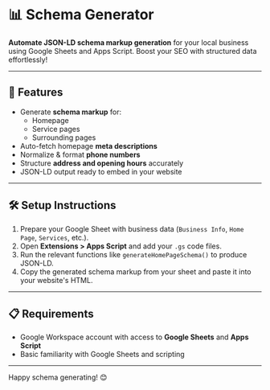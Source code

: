 # 📊 Schema Generator

**Automate JSON-LD schema markup generation** for your local business using Google Sheets and Apps Script. Boost your SEO with structured data effortlessly!

---

## 🚀 Features

- Generate **schema markup** for:
  - Homepage
  - Service pages
  - Surrounding pages  
- Auto-fetch homepage **meta descriptions**
- Normalize & format **phone numbers**
- Structure **address and opening hours** accurately
- JSON-LD output ready to embed in your website

---

## 🛠️ Setup Instructions

1. Prepare your Google Sheet with business data (`Business Info`, `Home Page`, `Services`, etc.).
2. Open **Extensions > Apps Script** and add your `.gs` code files.
3. Run the relevant functions like `generateHomePageSchema()` to produce JSON-LD.
4. Copy the generated schema markup from your sheet and paste it into your website's HTML.

---

## 📋 Requirements

- Google Workspace account with access to **Google Sheets** and **Apps Script**
- Basic familiarity with Google Sheets and scripting


---
Happy schema generating! 😊
